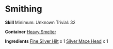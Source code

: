 <!-- TITLE: Silver Mace -->
<!-- SUBTITLE:  -->
# Smithing
**Skill**
Minimum: Unknown
Trivial: 32

**Container**
[Heavy Smelter](heavy-smelter)

**Ingredients**
[Fine Silver Hilt](fine-silver-hilt) x 1
[Silver Mace Head](silver-mace-head) x 1